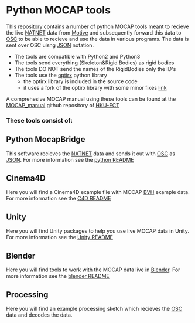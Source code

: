 # Python MOCAP tools

This repository contains a number of python MOCAP tools meant to recieve the live [NATNET](http://optitrack.com/products/natnet-sdk/) data from [Motive](http://optitrack.com/products/motive/) and subsequently forward this data to [OSC](https://en.wikipedia.org/wiki/Open_Sound_Control) to be able to recieve and use the data in various programs. The data is sent over OSC uisng [JSON](ttps://www.w3schools.com/js/js_json_intro.asp) notation.

* The tools are compatible with Python2 and Python3
* The tools send everything (Skeleton&Rigid Bodies) as rigid bodies
* The tools DO NOT send the names of the RigidBodies only the ID's
* The tools use the [optirx](https://pypi.python.org/pypi/optirx) python library
  * the optirx library is included in the source code
  * it uses a fork of the optirx library with some minor fixes [link](https://github.com/ikbenmacje/python-optirx)

A comprehesive MOCAP manual using these tools can be found at the [MOCAP_manual](https://github.com/hku-ect/MOCAP_manual) github repository of [HKU-ECT](https://github.com/hku-ect/)


### These tools consist of:


## Python MocapBridge

This software recieves the [NATNET](http://optitrack.com/products/natnet-sdk/) data and sends it out with [OSC](https://en.wikipedia.org/wiki/Open_Sound_Control) as [JSON](https://www.w3schools.com/js/js_json_intro.asp).
For more information see the [python README](https://github.com/hku-ect/MoCap/blob/master/python/README.md)


## Cinema4D

Here you will find a Cinema4D example file with MOCAP [BVH](https://research.cs.wisc.edu/graphics/Courses/cs-838-1999/Jeff/BVH.html) example data. For more information see the [C4D README](https://github.com/hku-ect/Python-MOCAP-tools/blob/master/cinema4d/README.md)


## Unity

Here you will find Unity packages to help you use live MOCAP data in Unity. For more information see the [Unity README](https://github.com/hku-ect/Python-MOCAP-tools/blob/master/unity/README.md)


## Blender
Here you will find tools to work with the MOCAP data live in [Blender](https://www.blender.org/). For more information see the [blender README](https://github.com/hku-ect/Python-MOCAP-tools/blob/master/blender/README.md)

## Processing
Here you will find an example processing sketch which recieves the [OSC](https://en.wikipedia.org/wiki/Open_Sound_Control) data and decodes the data. 